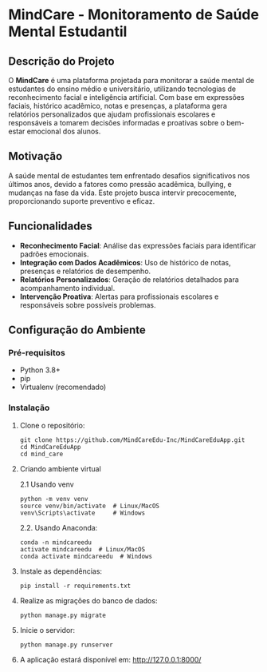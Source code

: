 # MindCare - Monitoramento de Saúde Mental Estudantil

## Descrição do Projeto

O **MindCare** é uma plataforma projetada para monitorar a saúde mental de estudantes do ensino médio e universitário, utilizando tecnologias de reconhecimento facial e inteligência artificial. Com base em expressões faciais, histórico acadêmico, notas e presenças, a plataforma gera relatórios personalizados que ajudam profissionais escolares e responsáveis a tomarem decisões informadas e proativas sobre o bem-estar emocional dos alunos.

## Motivação

A saúde mental de estudantes tem enfrentado desafios significativos nos últimos anos, devido a fatores como pressão acadêmica, bullying, e mudanças na fase da vida. Este projeto busca intervir precocemente, proporcionando suporte preventivo e eficaz.

## Funcionalidades

- **Reconhecimento Facial**: Análise das expressões faciais para identificar padrões emocionais.
- **Integração com Dados Acadêmicos**: Uso de histórico de notas, presenças e relatórios de desempenho.
- **Relatórios Personalizados**: Geração de relatórios detalhados para acompanhamento individual.
- **Intervenção Proativa**: Alertas para profissionais escolares e responsáveis sobre possíveis problemas.

## Configuração do Ambiente

### Pré-requisitos

- Python 3.8+
- pip
- Virtualenv (recomendado)

### Instalação

1. Clone o repositório:
	```
	git clone https://github.com/MindCareEdu-Inc/MindCareEduApp.git
 	cd MindCareEduApp
	cd mind_care
	```

2. Criando ambiente virtual
   
	2.1 Usando venv 
	```
	python -m venv venv
	source venv/bin/activate  # Linux/MacOS
	venv\Scripts\activate     # Windows
	```

 	2.2. Usando Anaconda:
	```
	conda -n mindcareedu
	activate mindcareedu  # Linux/MacOS
	conda activate mindcareedu  # Windows
	```

3. Instale as dependências:
	```
	pip install -r requirements.txt
	```

4. Realize as migrações do banco de dados:
	```
	python manage.py migrate
	```

5. Inicie o servidor:
	```
	python manage.py runserver
	```

6. A aplicação estará disponível em: http://127.0.0.1:8000/
   
